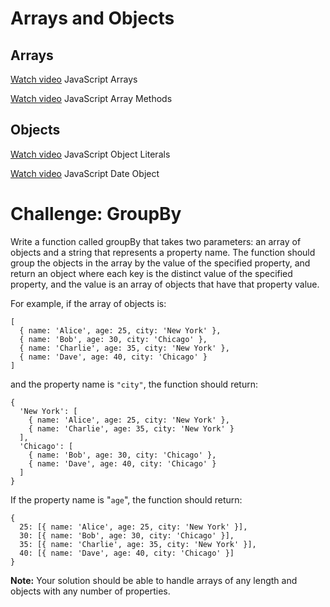 # Arrays and Objects

## Arrays
[Watch video](https://www.youtube.com/watch?v=S2JVtEwa-kU) JavaScript Arrays

[Watch video](https://www.youtube.com/watch?v=hZF_0dZnpvo) JavaScript Array Methods

## Objects
[Watch video](https://www.youtube.com/watch?v=CNGv0soYFn0&t=11s) JavaScript Object Literals

[Watch video](https://www.youtube.com/watch?v=_AQ9RBQcNMA) JavaScript Date Object


# Challenge: GroupBy

Write a function called groupBy that takes two parameters: an array of objects and a string that represents a property name. The function should group the objects in the array by the value of the specified property, and return an object where each key is the distinct value of the specified property, and the value is an array of objects that have that property value.

For example, if the array of objects is:

```
[
  { name: 'Alice', age: 25, city: 'New York' },
  { name: 'Bob', age: 30, city: 'Chicago' },
  { name: 'Charlie', age: 35, city: 'New York' },
  { name: 'Dave', age: 40, city: 'Chicago' }
]
```
and the property name is `"city"`, the function should return:

```
{
  'New York': [
    { name: 'Alice', age: 25, city: 'New York' },
    { name: 'Charlie', age: 35, city: 'New York' }
  ],
  'Chicago': [
    { name: 'Bob', age: 30, city: 'Chicago' },
    { name: 'Dave', age: 40, city: 'Chicago' }
  ]
}
```
If the property name is "`age`", the function should return:

```
{
  25: [{ name: 'Alice', age: 25, city: 'New York' }],
  30: [{ name: 'Bob', age: 30, city: 'Chicago' }],
  35: [{ name: 'Charlie', age: 35, city: 'New York' }],
  40: [{ name: 'Dave', age: 40, city: 'Chicago' }]
}
```
**Note:** Your solution should be able to handle arrays of any length and objects with any number of properties.